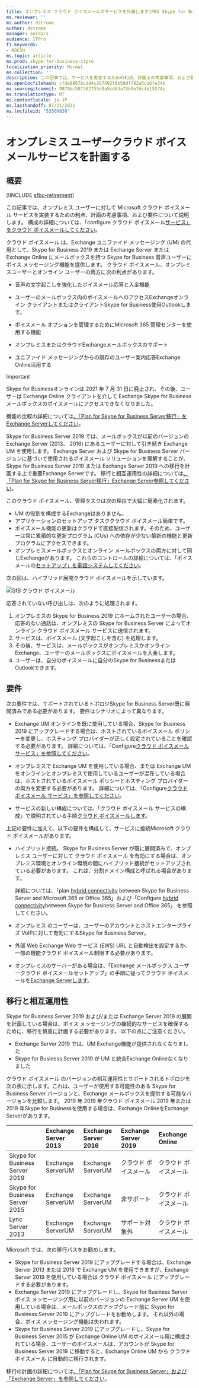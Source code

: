 ```yaml
---
title: オンプレミス クラウド ボイスメールのサービスを計画します|PBX Skype for Business Server 2019
ms.reviewer: ''
ms.author: dstrome
author: dstrome
manager: serdars
audience: ITPro
f1.keywords:
- NOCSH
ms.topic: article
ms.prod: skype-for-business-itpro
localization_priority: Normal
ms.collection: ''
description: この記事では、サービスを実装するための利点、計画上の考慮事項、および要件Microsoft クラウド ボイスメール説明します。 構成方法の詳細については、「クラウド ボイスメール構成」を参照クラウド ボイスメール。
ms.openlocfilehash: cfde9867bcdd4c2b7492f8b50df782a5ca6fe34b
ms.sourcegitcommit: 9879bc587382755d9a5cd63a75b0e7dc4e15574c
ms.translationtype: MT
ms.contentlocale: ja-JP
ms.lasthandoff: 07/21/2021
ms.locfileid: "53509838"
---
```

# <a name="plan-cloud-voicemail-service-for-on-premises-users"></a>オンプレミス ユーザークラウド ボイスメールサービスを計画する

## <a name="overview"></a>概要

[!INCLUDE [sfbo-retirement](../../Hub/includes/sfbo-retirement.md)]

この記事では、オンプレミス ユーザーに対して Microsoft クラウド ボイスメール サービスを実装するための利点、計画の考慮事項、および要件について説明します。 構成の詳細については、「configure クラウド ボイスメール[サービス」をクラウド ボイスメールしてください](configure-cloud-voicemail.md)。

クラウド ボイスメール は、Exchange ユニファイド メッセージング (UM) の代用として、Skype for Business 2019 または Exchange Server または Exchange Online にメールボックスを持つ Skype for Business 音声ユーザーにボイス メッセージング機能を提供します。 クラウド ボイスメール、オンプレミスユーザーとオンライン ユーザーの両方に次の利点があります。

- 音声の文字起こしを強化したボイスメール応答と入金機能

- ユーザーのメールボックス内のボイスメールへのアクセスExchangeオンライン クライアントまたはクライアントSkype for Business使用Outlookします。

- ボイスメール オプションを管理するためにMicrosoft 365 管理センターを使用する機能

- オンプレミスまたはクラウドExchangeメールボックスのサポート

- ユニファイド メッセージングからの既存のユーザー案内応答Exchange Online活用する

> [!Important]
> Skype for Businessオンラインは 2021 年 7 月 31 日に廃止され、その後、ユーザーは Exchange Online クライアントを介して Exchange Skype for Business メールボックスのボイスメールにアクセスできなくなりました。

機能の比較の詳細については[、「Plan for Skype for Business Server移行」をExchange Serverしてください](plan-um-migration.md)。

Skype for Business Server 2019 では、メールボックスが以前のバージョンの Exchange Server (2013、 2016) にあるユーザーに対して引き続き Exchange UM を使用します。  Exchange Server および Skype for Business Server バージョンに基づいて使用されるボイスメール ソリューションを理解することが、Skype for Business Server 2019 または Exchange Server 2019 への移行を計画する上で重要Exchange Serverです。 移行と相互運用性の詳細については[、「Plan for Skype for Business Server移行」Exchange Server参照してください](plan-um-migration.md)。

このクラウド ボイスメール、管理タスクは次の理由で大幅に簡素化されます。

- UM の役割を構成するExchangeはありません。
- アプリケーションのセットアップ タスククラウド ボイスメール簡単です。
- ボイスメール機能の更新はクラウドで直接配信されます。そのため、ユーザーは常に累積的な更新プログラム (CUs) への依存が少ない最新の機能と更新プログラムにアクセスできます。
- オンプレミスメールボックスとオンライン メールボックスの両方に対して同じExchangeがあります。 これらのコントロールの詳細については、「ボイスメールの[セットアップ」を電話システムしてください](https://support.office.com/article/Set-up-Phone-System-voicemail-Admin-help-9c590873-b014-4df3-9e27-1bb97322a79d)。

次の図は、ハイブリッド展開クラウド ボイスメールを示しています。

![SfB クラウド ボイスメール](../../sfbserver2019/media/plan-cloud-voice-mail-server1.png)

応答されていない呼び出しは、次のように処理されます。  

1. オンプレミスの Skype for Business 2019 にホームされたユーザーの場合、応答のない通話は、オンプレミスの Skype for Business Server によってオンライン クラウド ボイスメール サービスに送信されます。
2. サービスは、ボイスメール (文字起こしを含む) を処理します。
3. その後、サービスは、メールボックスがオンプレミスかオンラインExchange、ユーザーのメールボックスにボイスメールを入金します。  
4. ユーザーは、自分のボイスメールに自分のSkype for BusinessまたはOutlookできます。

## <a name="requirements"></a>要件

次の要件では、サポートされているトポロジSkype for Business Server既に展開済みである必要があります。  要件はシナリオによって異なります。

- Exchange UM オンラインを既に使用している場合、Skype for Business 2019 にアップグレードする場合は、ホストされているボイスメール ポリシーを変更し、ホスティング プロバイダーが正しく設定されていることを確認する必要があります。 詳細については、「Configure[クラウド ボイスメール サービス」を参照してください](configure-cloud-voicemail.md)。

- オンプレミスで Exchange UM を使用している場合、または Exchange UM をオンラインとオンプレミスで使用しているユーザーが混在している場合は、ホストされているボイスメール ポリシーとホスティング プロバイダーの両方を変更する必要があります。  詳細については、「Configure[クラウド ボイスメール サービス」を参照してください](configure-cloud-voicemail.md)。

- サービスの新しい構成については、「クラウド ボイスメール サービスの構成」で説明されている手順[クラウド ボイスメールします](configure-cloud-voicemail.md)。

上記の要件に加えて、以下の要件を構成して、サービスに接続Microsoft クラウド ボイスメールがあります。

- ハイブリッド接続。 Skype for Business Server が既に展開済みで、オンプレミス ユーザーに対して クラウド ボイスメール を有効にする場合は、オンプレミス環境とオンライン環境の間にハイブリッド接続がセットアップされている必要があります。 これは、分割ドメイン構成と呼ばれる場合があります。

   詳細については、「plan [hybrid connectivity](plan-hybrid-connectivity.md) between Skype for Business Server and Microsoft 365 or Office 365」および「Configure [hybrid connectivity](configure-hybrid-connectivity.md)between Skype for Business Server and Office 365」 を参照してください。

- オンプレミス のユーザーは、ユーザーのアカウントとホストエンタープライズ VoIPに対して有効にするSkype for Business Server。

- 外部 Web Exchange Web サービス (EWS) URL と自動検出を設定するか、一部の機能クラウド ボイスメール制限する必要があります。

- オンプレミスのサーバーがある場合は、「Exchange メールボックス ユーザークラウド ボイスメールセットアップ」の手順に従ってクラウド ボイスメールを[Exchange Serverします](/microsoftteams/set-up-phone-system-voicemail#set-up-cloud-voicemail-for-exchange-server-mailbox-users)。

## <a name="migration-and-interoperability"></a>移行と相互運用性

Skype for Business Server 2019 および/または Exchange Server 2019 の展開を計画している場合は、ボイス メッセージングの継続的なサービスを確保するために、移行を慎重に計画する必要があります。 以下の点にご注意ください。

- Exchange Server 2019 では、UM Exchange機能が提供されなくなりました
- Skype for Business Server 2019 が UM と統合Exchange Onlineなくなりました

クラウド ボイスメール のバージョンの相互運用性とサポートされるトポロジを次の表に示します。これは、ユーザーが使用する可能性のある Skype for Business Server バージョンと、Exchange メールボックスを提供する可能なバージョンを比較します。 2019 年 2019 年クラウド ボイスメール 2019 年または 2019 年Skype for Businessを使用する場合は、Exchange OnlineをExchange Serverがあります。

| | Exchange Server 2013 | Exchange Server 2016 | Exchange Server 2019 | Exchange Online   |
|:---    |:--- |:--- |:--- |:---  |
| Skype for Business Server 2019 | Exchange ServerUM | Exchange ServerUM | クラウド ボイスメール | クラウド ボイスメール |
| Skype for Business Server 2015 | Exchange ServerUM | Exchange ServerUM | 非サポート | クラウド ボイスメール |
| Lync Server 2013 <br>  | Exchange ServerUM | Exchange ServerUM | サポート対象外 | クラウド ボイスメール |

Microsoft では、次の移行パスをお勧めします。

- Skype for Business Server 2019 にアップグレードする場合は、Exchange Server 2013 または 2016 で Exchange UM を使用できますが、Exchange Server 2019 を使用している場合は クラウド ボイスメール にアップグレードする必要があります。
- Exchange Server 2019 にアップグレードし、Skype for Business Server ボイス メッセージング用に以前のバージョンの Exchange Server UM を使用している場合は、メールボックスのアップグレード前に Skype for Business Server 2019 にアップグレードをお勧めします。  それ以外の場合、ボイス メッセージング機能は失われます。
- Skype for Business Server 2019 にアップグレードし、Skype for Business Server 2015 が Exchange Online UM のボイスメール用に構成されている場合、ユーザーのボイスメールは、アカウントが Skype for Business Server 2019 に移動すると、Exchange Online UM から クラウド ボイスメール に自動的に移行されます。 

移行の計画の詳細については[、「Plan for Skype for Business Server」および「Exchange Server」を参照してください](plan-um-migration.md)。